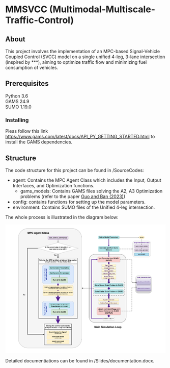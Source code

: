 # MMSVCC (Multimodal-Multiscale-Traffic-Control)

## About
This project involves the implementation of an MPC-based Signal-Vehicle Coupled Control (SVCC) model on a single unified 4-leg, 3-lane intersection (inspired by ***), aiming to optimize traffic flow and minimizing fuel consumption of vehicles.

## Prerequisites
Python 3.6   
GAMS 24.9  
SUMO 1.19.0  

### Installing
Pleas follow this link https://www.gams.com/latest/docs/API_PY_GETTING_STARTED.html to install the GAMS dependencies. 

## Structure
The code structure for this project can be found in /SourceCodes:  

- agent: Contains the MPC Agent Class which includes the Input, Output Interfaces, and Optimization functions.  
    - gams_models: Contains GAMS files solving the A2, A3 Optimization problems (refer to the paper [Guo and Ban (2023)](https://www.sciencedirect.com/science/article/abs/pii/S0191261523001121))  
- config: contains functions for setting up the model parameters.
- environment: Contains SUMO files of the Unified 4-leg intersection.

The whole process is illustrated in the diagram below:  

![MPC Agent Diagram](Slides/MultiScale%20Traffic%20Control%20Diagram.png)

 
Detailed documentiations can be found in /Slides/documentation.docx.  
